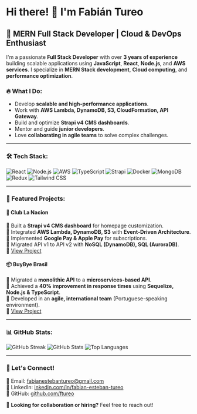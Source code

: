 # Hi there! 👋 I'm Fabián Tureo

## 🚀 MERN Full Stack Developer | Cloud & DevOps Enthusiast

I'm a passionate **Full Stack Developer** with over **3 years of experience** building scalable applications using **JavaScript**, **React**, **Node.js**, and **AWS services**. I specialize in **MERN Stack development**, **Cloud computing**, and **performance optimization**.

### 🔥 What I Do:
- Develop **scalable and high-performance applications**.
- Work with **AWS Lambda, DynamoDB, S3, CloudFormation, API Gateway**.
- Build and optimize **Strapi v4 CMS dashboards**.
- Mentor and guide **junior developers**.
- Love **collaborating in agile teams** to solve complex challenges.

---

### 🛠️ Tech Stack:

![React](https://img.shields.io/badge/-React-61DAFB?logo=react&logoColor=black&style=for-the-badge)
![Node.js](https://img.shields.io/badge/-Node.js-339933?logo=node.js&logoColor=white&style=for-the-badge)
![AWS](https://img.shields.io/badge/-AWS-FF9900?logo=amazonaws&logoColor=white&style=for-the-badge)
![TypeScript](https://img.shields.io/badge/-TypeScript-007ACC?logo=typescript&logoColor=white&style=for-the-badge)
![Strapi](https://img.shields.io/badge/-Strapi-2E7EEA?logo=strapi&logoColor=white&style=for-the-badge)
![Docker](https://img.shields.io/badge/-Docker-2496ED?logo=docker&logoColor=white&style=for-the-badge)
![MongoDB](https://img.shields.io/badge/-MongoDB-47A248?logo=mongodb&logoColor=white&style=for-the-badge)
![Redux](https://img.shields.io/badge/-Redux-764ABC?logo=redux&logoColor=white&style=for-the-badge)
![Tailwind CSS](https://img.shields.io/badge/-TailwindCSS-38B2AC?logo=tailwind-css&logoColor=white&style=for-the-badge)

---

### 📂 Featured Projects:
#### **🚀 Club La Nacion**
🔹 Built a **Strapi v4 CMS dashboard** for homepage customization.  
🔹 Integrated **AWS Lambda, DynamoDB, S3** with **Event-Driven Architecture**.  
🔹 Implemented **Google Pay & Apple Pay** for subscriptions.  
🔹 Migrated API v1 to API v2 with **NoSQL (DynamoDB), SQL (AuroraDB)**.  
🔗 [View Project](https://github.com/ftureo/club-la-nacion)

#### **📦 BuyBye Brasil**
🔹 Migrated a **monolithic API** to a **microservices-based API**.  
🔹 Achieved a **40% improvement in response times** using **Sequelize, Node.js & TypeScript**.  
🔹 Developed in an **agile, international team** (Portuguese-speaking environment).  
🔗 [View Project](https://github.com/ftureo/buybye-brasil)

---

### 📊 GitHub Stats:

![GitHub Streak](https://github-readme-streak-stats.herokuapp.com/?user=ftureo&theme=radical&hide_border=true)
![GitHub Stats](https://github-readme-stats.vercel.app/api?username=ftureo&show_icons=true&theme=radical&hide_border=true)
![Top Languages](https://github-readme-stats.vercel.app/api/top-langs/?username=ftureo&layout=compact&theme=radical&hide_border=true)

---

### 💬 Let's Connect!
📩 Email: [fabianestebantureo@gmail.com](mailto:fabianestebantureo@gmail.com)  
💼 LinkedIn: [inkedin.com/in/fabian-esteban-tureo](#)  
🚀 GitHub: [github.com/ftureo](https://github.com/ftureo)  

👀 **Looking for collaboration or hiring?** Feel free to reach out!

